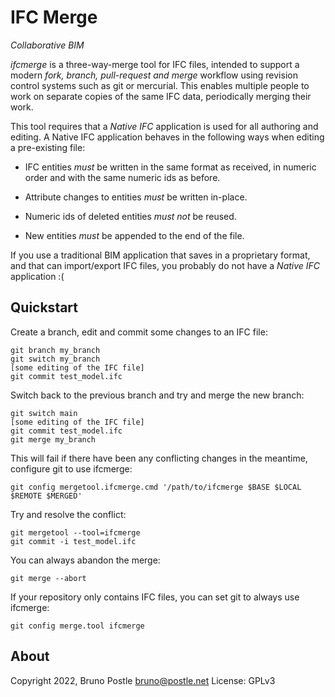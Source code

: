 # IFC Merge

*Collaborative BIM*

*ifcmerge* is a three-way-merge tool for IFC files, intended to support a
modern *fork, branch, pull-request and merge* workflow using revision control
systems such as git or mercurial.  This enables multiple people to work on
separate copies of the same IFC data, periodically merging their work.

This tool requires that a *Native IFC* application is used for all authoring
and editing.  A Native IFC application behaves in the following ways when
editing a pre-existing file:

* IFC entities *must* be written in the same format as received, in numeric
  order and with the same numeric ids as before.

* Attribute changes to entities *must* be written in-place.

* Numeric ids of deleted entities *must not* be reused.

* New entities *must* be appended to the end of the file.

If you use a traditional BIM application that saves in a proprietary format,
and that can import/export IFC files, you probably do not have a *Native IFC*
application :(

## Quickstart

Create a branch, edit and commit some changes to an IFC file:

    git branch my_branch
    git switch my_branch
    [some editing of the IFC file]
    git commit test_model.ifc

Switch back to the previous branch and try and merge the new branch:

    git switch main
    [some editing of the IFC file]
    git commit test_model.ifc
    git merge my_branch

This will fail if there have been any conflicting changes in the meantime,
configure git to use ifcmerge:

    git config mergetool.ifcmerge.cmd '/path/to/ifcmerge $BASE $LOCAL $REMOTE $MERGED'

Try and resolve the conflict:

    git mergetool --tool=ifcmerge
    git commit -i test_model.ifc

You can always abandon the merge:

    git merge --abort

If your repository only contains IFC files, you can set git to always use ifcmerge:

    git config merge.tool ifcmerge

## About

Copyright 2022, Bruno Postle <bruno@postle.net>
License: GPLv3
